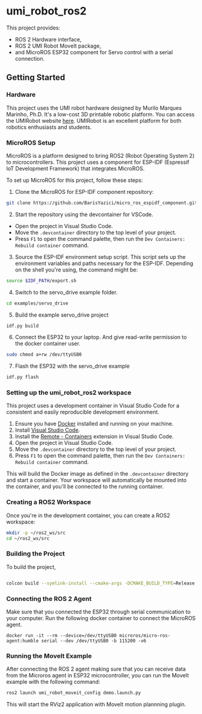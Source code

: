 # umi_robot_ros2

This project provides:

- ROS 2 Hardware interface,
- ROS 2 UMI Robot MoveIt package,
- and MicroROS ESP32 component for Servo control with a serial connection.

## Getting Started

### Hardware

This project uses the UMI robot hardware designed by Murilo Marques Marinho, Ph.D. It's a low-cost 3D printable robotic platform. You can access the UMIRobot website [here](https://mmmarinho.github.io/UMIRobot/). UMIRobot is an excellent platform for both robotics enthusiasts and students.


### MicroROS Setup

MicroROS is a platform designed to bring ROS2 (Robot Operating System 2) to microcontrollers. This project uses a component for ESP-IDF (Espressif IoT Development Framework) that integrates MicroROS.

To set up MicroROS for this project, follow these steps:

1. Clone the MicroROS for ESP-IDF component repository:

```bash
git clone https://github.com/BarisYazici/micro_ros_espidf_component.git
```

2. Start the repository using the devcontainer for VSCode.

  - Open the project in Visual Studio Code.
  - Move the `.devcontainer` directory to the top level of your project.
  - Press `F1` to open the command palette, then run the `Dev Containers: Rebuild container` command.


3. Source the ESP-IDF environment setup script. This script sets up the environment variables and paths necessary for the ESP-IDF. Depending on the shell you're using, the command might be:

```bash
source $IDF_PATH/export.sh
```

4. Switch to the servo_drive example folder.

```bash
cd examples/servo_drive
```

5. Build the example servo_drive project

```bash
idf.py build
```

6. Connect the ESP32 to your laptop. And give read-write permission to the docker container user.

```bash
sudo chmod a+rw /dev/ttyUSB0
```

7. Flash the ESP32 with the servo_drive example

```bash
idf.py flash
```

### Setting up the umi_robot_ros2 workspace

This project uses a development container in Visual Studio Code for a consistent and easily reproducible development environment.

1. Ensure you have [Docker](https://www.docker.com/get-started) installed and running on your machine.
2. Install [Visual Studio Code](https://code.visualstudio.com/download).
3. Install the [Remote - Containers](https://marketplace.visualstudio.com/items?itemName=ms-vscode-remote.remote-containers) extension in Visual Studio Code.
4. Open the project in Visual Studio Code.
5. Move the `.devcontainer` directory to the top level of your project.
6. Press `F1` to open the command palette, then run the `Dev Containers: Rebuild container` command.

This will build the Docker image as defined in the `.devcontainer` directory and start a container. Your workspace will automatically be mounted into the container, and you'll be connected to the running container.

### Creating a ROS2 Workspace

Once you're in the development container, you can create a ROS2 workspace:

```sh
mkdir -p ~/ros2_ws/src
cd ~/ros2_ws/src
```

### Building the Project

To build the project,

```sh

colcon build --symlink-install --cmake-args -DCMAKE_BUILD_TYPE=Release

```

### Connecting the ROS 2 Agent

Make sure that you connected the ESP32 through serial communication to your computer.
Run the following docker container to connect the MicroROS agent.

```
docker run -it --rm --device=/dev/ttyUSB0 microros/micro-ros-agent:humble serial --dev /dev/ttyUSB0 -b 115200 -v6
```

### Running the MoveIt Example

After connecting the ROS 2 agent making sure that you can receive data from the Microros agent in ESP32 microcontroller, you can run the MoveIt example with the following command:

```sh
ros2 launch umi_robot_moveit_config demo.launch.py
```

This will start the RViz2 application with MoveIt motion plannning plugin.
